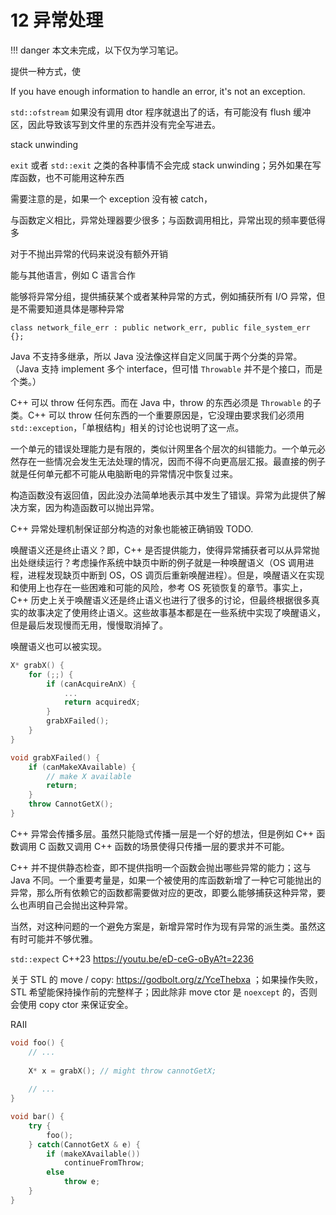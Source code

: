 # 12 异常处理

!!! danger
    本文未完成，以下仅为学习笔记。
    
提供一种方式，使

If you have enough information to handle an error, it's not an exception.

`std::ofstream` 如果没有调用 dtor 程序就退出了的话，有可能没有 flush 缓冲区，因此导致该写到文件里的东西并没有完全写进去。

stack unwinding 

`exit` 或者 `std::exit` 之类的各种事情不会完成 stack unwinding；另外如果在写库函数，也不可能用这种东西

需要注意的是，如果一个 exception 没有被 catch，

与函数定义相比，异常处理器要少很多；与函数调用相比，异常出现的频率要低得多

对于不抛出异常的代码来说没有额外开销

能与其他语言，例如 C 语言合作

能够将异常分组，提供捕获某个或者某种异常的方式，例如捕获所有 I/O 异常，但是不需要知道具体是哪种异常

`class network_file_err : public network_err, public file_system_err {};`

Java 不支持多继承，所以 Java 没法像这样自定义同属于两个分类的异常。（Java 支持 implement 多个 interface，但可惜 `Throwable` 并不是个接口，而是个类。）

C++ 可以 throw 任何东西。而在 Java 中，throw 的东西必须是 `Throwable` 的子类。C++ 可以 throw 任何东西的一个重要原因是，它没理由要求我们必须用 `std::exception`，「单根结构」相关的讨论也说明了这一点。

一个单元的错误处理能力是有限的，类似计网里各个层次的纠错能力。一个单元必然存在一些情况会发生无法处理的情况，因而不得不向更高层汇报。最直接的例子就是任何单元都不可能从电脑断电的异常情况中恢复过来。

构造函数没有返回值，因此没办法简单地表示其中发生了错误。异常为此提供了解决方案，因为构造函数可以抛出异常。

C++ 异常处理机制保证部分构造的对象也能被正确销毁 TODO.

唤醒语义还是终止语义？即，C++ 是否提供能力，使得异常捕获者可以从异常抛出处继续运行？考虑操作系统中缺页中断的例子就是一种唤醒语义（OS 调用进程，进程发现缺页中断到 OS，OS 调页后重新唤醒进程）。但是，唤醒语义在实现和使用上也存在一些困难和可能的风险，参考 OS 死锁恢复的章节。事实上，C++ 历史上关于唤醒语义还是终止语义也进行了很多的讨论，但最终根据很多真实的故事决定了使用终止语义。这些故事基本都是在一些系统中实现了唤醒语义，但是最后发现慢而无用，慢慢取消掉了。

唤醒语义也可以被实现。

```c++
X* grabX() {
    for (;;) {
        if (canAcquireAnX) {
            ...
            return acquiredX;
        }
        grabXFailed();
    }
}

void grabXFailed() {
    if (canMakeXAvailable) {
        // make X available
        return;
    }
    throw CannotGetX();
}
```

C++ 异常会传播多层。虽然只能隐式传播一层是一个好的想法，但是例如 C++ 函数调用 C 函数又调用 C++ 函数的场景使得只传播一层的要求并不可能。

C++ 并不提供静态检查，即不提供指明一个函数会抛出哪些异常的能力；这与 Java 不同。一个重要考量是，如果一个被使用的库函数新增了一种它可能抛出的异常，那么所有依赖它的函数都需要做对应的更改，即要么能够捕获这种异常，要么也声明自己会抛出这种异常。

当然，对这种问题的一个避免方案是，新增异常时作为现有异常的派生类。虽然这有时可能并不够优雅。

`std::expect` C++23 https://youtu.be/eD-ceG-oByA?t=2236

关于 STL 的 move / copy: https://godbolt.org/z/YceThebxa ；如果操作失败，STL 希望能保持操作前的完整样子；因此除非 move ctor 是 `noexcept` 的，否则会使用 copy ctor 来保证安全。

RAII

```c++
void foo() {
    // ...
    
    X* x = grabX(); // might throw cannotGetX;
    
    // ...
}

void bar() {
    try {
        foo();
    } catch(CannotGetX & e) {
        if (makeXAvailable())
            continueFromThrow;
        else
            throw e;
    }
}
```
